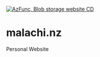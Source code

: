 [![AzFunc, Blob storage website CD](https://github.com/MalachiMcintosh/malachi.nz/actions/workflows/main.yml/badge.svg)](https://github.com/MalachiMcintosh/malachi.nz/actions/workflows/main.yml)

# malachi.nz
Personal Website
